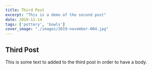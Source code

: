 ```yaml
---
title: Third Post
excerpt: "This is a demo of the second post"
date: 2019-11-14
tags: ['pottery', 'bowls']
cover_image: "./images/2019-november-004.jpg"
---
```


## Third Post

This is some text to added to the third post in order to have a body.